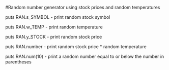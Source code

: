 #Random number generator using stock prices and random temperatures


puts RAN.s_SYMBOL - print random stock symbol

puts RAN.w_TEMP - print random temperature

puts RAN.y_STOCK - print random stock price

puts RAN.number - print random stock price * random temperature

puts RAN.num(10) - print a random number equal to or below the number in parentheses
